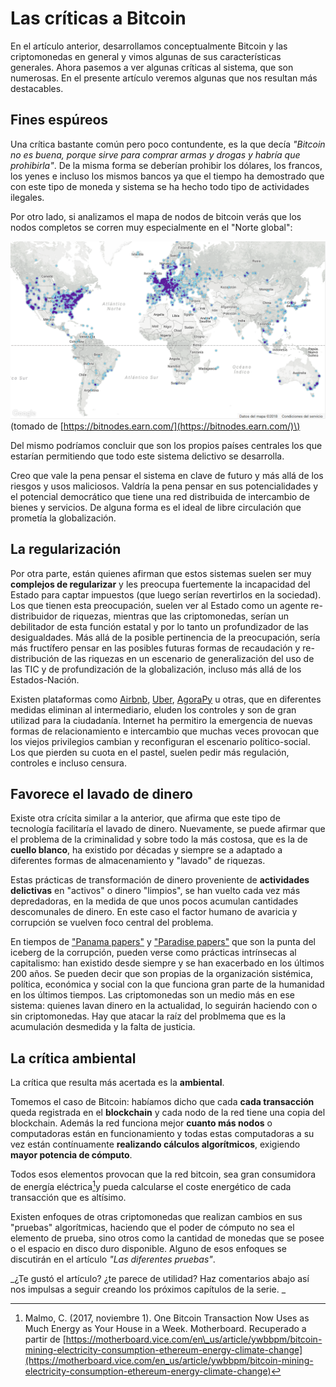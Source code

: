 # Las críticas a Bitcoin

En el artículo anterior, desarrollamos conceptualmente Bitcoin y las criptomonedas en general y vimos algunas de sus características generales. Ahora pasemos a ver algunas críticas al sistema, que son numerosas. En el presente artículo veremos algunas que nos resultan más destacables.

## Fines espúreos

Una crítica bastante común pero poco contundente, es la que decía _"Bitcoin no es buena, porque sirve para comprar armas y drogas y habría que prohibirla"_. De la misma forma se deberían prohibir los dólares, los francos, los yenes e incluso los mismos bancos ya que el tiempo ha demostrado que con este tipo de moneda y sistema se ha hecho todo tipo de actividades ilegales.

Por otro lado, si analizamos el mapa de nodos de bitcoin verás que los nodos completos se corren muy especialmente en el "Norte global":

![](/assets/mapa-nodos-bitcoin.png)\(tomado de [https://bitnodes.earn.com/](https://bitnodes.earn.com/)\)

Del mismo podríamos concluir que son los propios países centrales los que estarían permitiendo que todo este sistema delictivo se desarrolla.

Creo que vale la pena pensar el sistema en clave de futuro y más allá de los riesgos y usos maliciosos. Valdría la pena pensar en sus potencialidades y el potencial democrático que tiene una red distribuida de intercambio de bienes y servicios. De alguna forma es el ideal de libre circulación que prometía la globalización.

## La regularización

Por otra parte, están quienes afirman que estos sistemas suelen ser muy **complejos de regularizar** y les preocupa fuertemente la incapacidad del Estado para captar impuestos \(que luego serían revertirlos en la sociedad\). Los que tienen esta preocupación, suelen ver al Estado como un agente re-distribuidor de riquezas, mientras que las criptomonedas, serían un debilitador de esta función estatal y por lo tanto un profundizador de las desigualdades. Más allá de la posible pertinencia de la preocupación, sería más fructífero pensar en las posibles futuras formas de recaudación y re-distribución de las riquezas en un escenario de generalización del uso de las TIC y de profundización de la globalización, incluso más allá de los Estados-Nación.

Existen plataformas como [Airbnb](https://www.airbnb.com.py/), [Uber](https://www.uber.com/), [AgoraPy](https://www.redagorapy.com) u otras, que en diferentes medidas eliminan al intermediario, eluden los controles y son de gran utilizad para la ciudadanía. Internet ha permitiro la emergencia de nuevas formas de relacionamiento e intercambio que muchas veces provocan que los viejos privilegios cambian y reconfiguran el escenario político-social. Los que pierden su cuota en el pastel, suelen pedir más regulación, controles e incluso censura.

## Favorece el lavado de dinero

Existe otra crícita similar a la anterior, que afirma que este tipo de tecnología facilitaría el lavado de dinero. Nuevamente, se puede afirmar que el problema de la criminalidad y sobre todo la más costosa, que es la de **cuello blanco**, ha existido por décadas y siempre se a adaptado a diferentes formas de almacenamiento y "lavado" de riquezas.

Estas prácticas de transformación de dinero proveniente de **actividades delictivas** en "activos" o dinero "limpios", se han vuelto cada vez más depredadoras, en la medida de que unos pocos acumulan cantidades descomunales de dinero. En este caso el factor humano de avaricia y corrupción se vuelven foco central del problema.

En tiempos de ["Panama papers"](https://es.wikipedia.org/wiki/Panama_Papers) y ["Paradise papers"](https://es.wikipedia.org/wiki/Paradise_Papers) que son la punta del iceberg de la corrupción, pueden verse como prácticas intrínsecas al capitalismo: han existido desde siempre y se han exacerbado en los últimos 200 años. Se pueden decir que son propias de la organización sistémica, política, económica y social con la que funciona gran parte de la humanidad en los últimos tiempos. Las criptomonedas son un medio más en ese sistema: quienes lavan dinero en la actualidad, lo seguirán haciendo con o sin criptomonedas. Hay que atacar la raíz del problmema que es la acumulación desmedida y la falta de justicia.

## La crítica ambiental

La crítica que resulta más acertada es la **ambiental**.

Tomemos el caso de Bitcoin: habíamos dicho que cada **cada transacción** queda registrada en el **blockchain** y cada nodo de la red tiene una copia del blockchain. Además la red funciona mejor **cuanto más nodos** o computadoras están en funcionamiento y todas estas computadoras a su vez están contínuamente **realizando cálculos algorítmicos**, exigiendo **mayor potencia de cómputo**.

Todos esos elementos provocan que la red bitcoin, sea gran consumidora de energía eléctrica[^1]y pueda calcularse el coste energético de cada transacción que es altísimo.

Existen enfoques de otras criptomonedas que realizan cambios en sus "pruebas" algorítmicas, haciendo que el poder de cómputo no sea el elemento de prueba, sino otros como la cantidad de monedas que se posee o el espacio en disco duro disponible. Alguno de esos enfoques se discutirán en el artículo _"Las diferentes pruebas"_.



_¿Te gustó el artículo? ¿te parece de utilidad? Haz comentarios abajo así nos impulsas a seguir creando los próximos capítulos de la serie. _



[^1]: Malmo, C. \(2017, noviembre 1\). One Bitcoin Transaction Now Uses as Much Energy as Your House in a Week. Motherboard. Recuperado a partir de [https://motherboard.vice.com/en\_us/article/ywbbpm/bitcoin-mining-electricity-consumption-ethereum-energy-climate-change](https://motherboard.vice.com/en_us/article/ywbbpm/bitcoin-mining-electricity-consumption-ethereum-energy-climate-change)

